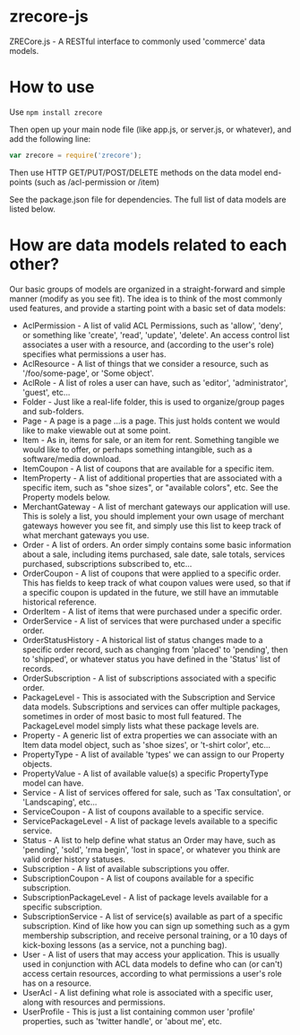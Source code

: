 zrecore-js
==========

ZRECore.js - A RESTful interface to commonly used 'commerce' data models.


How to use
==========

Use `npm install zrecore`

Then open up your main node file (like app.js, or server.js, or whatever), and add the following line:

```javascript
var zrecore = require('zrecore');
```

Then use HTTP GET/PUT/POST/DELETE methods on the data model end-points (such as /acl-permission or /item)

See the package.json file for dependencies. The full list of data models are listed below.

How are data models related to each other?
==========
Our basic groups of models are organized in a straight-forward and simple manner (modify as you see fit). The idea is to think of the most
commonly used features, and provide a starting point with a basic set of data models:

 * AclPermission - A list of valid ACL Permissions, such as 'allow', 'deny', or something like 'create', 'read', 'update', 'delete'. An access control list associates a user with a resource, and (according to the user's role) specifies what permissions a user has.
 * AclResource - A list of things that we consider a resource, such as '/foo/some-page', or 'Some object'.
 * AclRole - A list of roles a user can have, such as 'editor', 'administrator', 'guest', etc...
 * Folder - Just like a real-life folder, this is used to organize/group pages and sub-folders.
 * Page - A page is a page ...is a page. This just holds content we would like to make viewable out at some point.
 * Item - As in, items for sale, or an item for rent. Something tangible we would like to offer, or perhaps something intangible, such as a software/media download.
  * ItemCoupon - A list of coupons that are available for a specific item.
  * ItemProperty - A list of additional properties that are associated with a specific item, such as "shoe sizes", or "available colors", etc. See the Property models below.
 * MerchantGateway - A list of merchant gateways our application will use. This is solely a list, you should implement your own usage of merchant gateways however you see fit, and simply use this list to keep track of what merchant gateways you use.
 * Order - A list of orders. An order simply contains some basic information about a sale, including items purchased, sale date, sale totals, services purchased, subscriptions subscribed to, etc...
  * OrderCoupon - A list of coupons that were applied to a specific order. This has fields to keep track of what coupon values were used, so that if a specific coupon is updated in the future, we still have an immutable historical reference.
  * OrderItem - A list of items that were purchased under a specific order.
  * OrderService - A list of services that were purchased under a specific order.
  * OrderStatusHistory - A historical list of status changes made to a specific order record, such as changing from 'placed' to 'pending', then to 'shipped', or whatever status you have defined in the 'Status' list of records.
  * OrderSubscription - A list of subscriptions associated with a specific order.
 * PackageLevel - This is associated with the Subscription and Service data models. Subscriptions and services can offer multiple packages, sometimes in order of most basic to most full featured. The PackageLevel model simply lists what these package levels are.
 * Property - A generic list of extra  properties we can associate with an Item data model object, such as 'shoe sizes', or 't-shirt color', etc...
  * PropertyType - A list of available 'types' we can assign to our Property objects.
  * PropertyValue - A list of available value(s) a specific PropertyType model can have.
 * Service - A list of services offered for sale, such as 'Tax consultation', or 'Landscaping', etc...
  * ServiceCoupon - A list of coupons available to a specific service.
  * ServicePackageLevel - A list of package levels available to a specific service.
 * Status - A list to help define what status an Order may have, such as 'pending', 'sold', 'rma begin', 'lost in space', or whatever you think are valid order history statuses.
 * Subscription - A list of available subscriptions you offer.
  * SubscriptionCoupon - A list of coupons available for a specific subscription.
  * SubscriptionPackageLevel - A list of package levels available for a specific subscription.
  * SubscriptionService - A list of service(s) available as part of a specific subscription. Kind of like how you can sign up something such as a gym membership subscription, and receive personal training, or a 10 days of kick-boxing lessons (as a service, not a punching bag).
 * User - A list of users that may access your application. This is usually used in conjunction with ACL data models to define who can (or can't) access certain resources, according to what permissions a user's role has on a resource.
  * UserAcl - A list defining what role is associated with a specific user, along with resources and permissions.
  * UserProfile - This is just a list containing common user 'profile' properties, such as 'twitter handle', or 'about me', etc.
